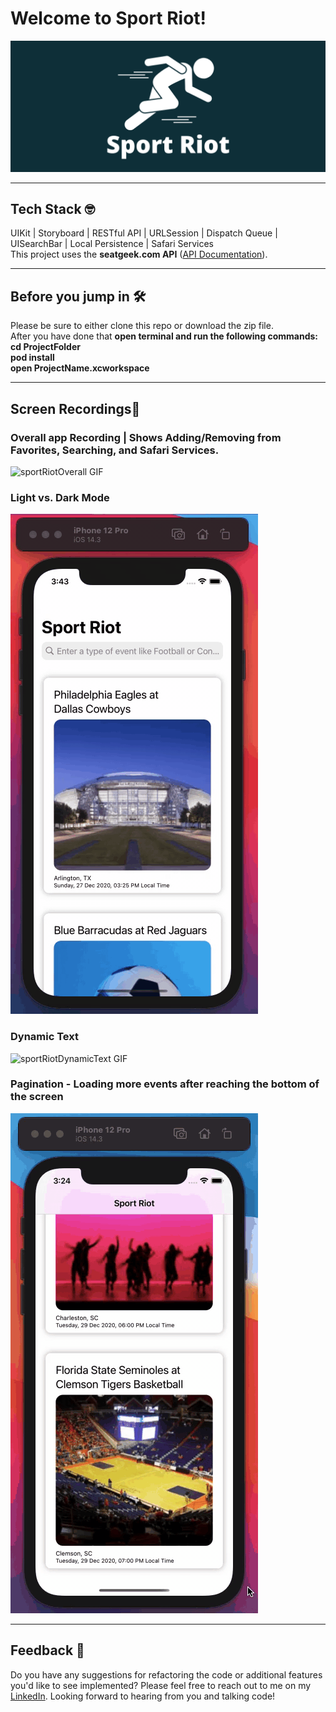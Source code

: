 # Welcome to Sport Riot!

![sportRiot Image](https://github.com/jesseleeruiz/Sport-Riot/blob/main/sportRiotMarkDownBanner.png)

___
## Tech Stack 🤓
UIKit | Storyboard | RESTful API | URLSession | Dispatch Queue | UISearchBar | Local Persistence | Safari Services  
This project uses the **seatgeek.com API** ([API Documentation](http://platform.seatgeek.com)).

___
## Before you jump in 🛠
Please be sure to either clone this repo or download the zip file.  
After you have done that **open terminal and run the following commands:**  
**cd ProjectFolder**  
  **pod install**  
  **open ProjectName.xcworkspace**
  
___
## Screen Recordings📱
### Overall app Recording | Shows Adding/Removing from Favorites, Searching, and Safari Services.
![sportRiotOverall GIF](https://github.com/jesseleeruiz/Sport-Riot/blob/main/appOverall.gif)

### Light vs. Dark Mode
![sportRiotLightVsDark GIF](https://github.com/jesseleeruiz/Sport-Riot/blob/main/appLightVsDark.gif)

### Dynamic Text
![sportRiotDynamicText GIF](https://github.com/jesseleeruiz/Sport-Riot/blob/main/appDynamicText.gif)

### Pagination - Loading more events after reaching the bottom of the screen
![sportRiotPagination GIF](https://github.com/jesseleeruiz/Sport-Riot/blob/main/appPagination-2.gif)

___
## Feedback 🤝
Do you have any suggestions for refactoring the code or additional features you'd like to see implemented? Please feel free to reach out to me on my [LinkedIn](https://www.linkedin.com/in/jesse-lee-ruiz/). Looking forward to hearing from you and talking code!

